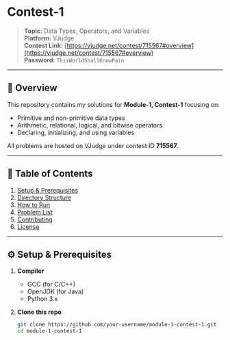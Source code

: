 # Contest-1

> **Topic:** Data Types, Operators, and Variables  
> **Platform:** VJudge  
> **Contest Link:** [https://vjudge.net/contest/715567#overview](https://vjudge.net/contest/715567#overview)  
> **Password:** `ThisWorldShallKnowPain`

---

## 📖 Overview

This repository contains my solutions for **Module-1, Contest-1** focusing on:

- Primitive and non-primitive data types  
- Arithmetic, relational, logical, and bitwise operators  
- Declaring, initializing, and using variables  

All problems are hosted on VJudge under contest ID **715567**.

---

## 🚀 Table of Contents

1. [Setup & Prerequisites](#setup--prerequisites)  
2. [Directory Structure](#directory-structure)  
3. [How to Run](#how-to-run)  
4. [Problem List](#problem-list)  
5. [Contributing](#contributing)  
6. [License](#license)  

---

## ⚙️ Setup & Prerequisites

1. **Compiler**  
   - GCC (for C/C++)  
   - OpenJDK (for Java)  
   - Python 3.x  

2. **Clone this repo**  
   ```bash
   git clone https://github.com/your-username/module-1-contest-1.git
   cd module-1-contest-1
